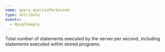 ```yaml
---
name: query.queriesPerSecond
type: attribute
events:
  - MysqlSample
---
```


Total number of statements executed by the server per second, including statements executed within stored programs.
